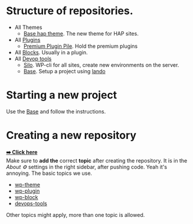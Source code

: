 # Structure of repositories.

- All Themes
    - [Base hap theme][2]. The new theme for HAP sites.
- All [Plugins][4]
  - [Premium Plugin Pile][5]. Hold the premium plugins
- All [Blocks][6]. Usually in a plugin.
- All [Devop tools][7]
  - [Silo][8]. WP-cli for all sites, create new environments on the server.
  - [Base][9]. Setup a project using [lando](https://lando.dev/)

# Starting a new project

Use the [Base][9] and follow the instructions.

# Creating a new repository

**[➡️ Click here](https://github.com/organizations/webfundament/repositories/new)**  
Make sure to **add the** correct **topic** after creating the repository.
It is in the _About ⚙️_ settings in the right sidebar, after pushing code. Yeah it's annoying.
The basic topics we use.

 - [wp-theme][1]
 - [wp-plugin][4]
 - [wp-block][6]
 - [devops-tools][7]

Other topics might apply, more than one topic is allowed. 


[1]: https://github.com/search?q=org%3Awebfundament+topic%3Awp-theme        "All theme repos"
[2]: https://github.com/webfundament/base-hap-theme/
[4]: https://github.com/search?q=org%3Awebfundament+topic%3Awp-plugin       "All Plugin repos"
[5]: https://github.com/webfundament/premium-plugins-pile
[6]: https://github.com/search?q=org%3Awebfundament+topic%3Awp-block        "All Blocks"
[7]: https://github.com/search?q=org%3Awebfundament+topic%3Adevops-tools    "All Devop tools"
[8]: https://github.com/webfundament/silo
[9]: https://github.com/webfundament/base

